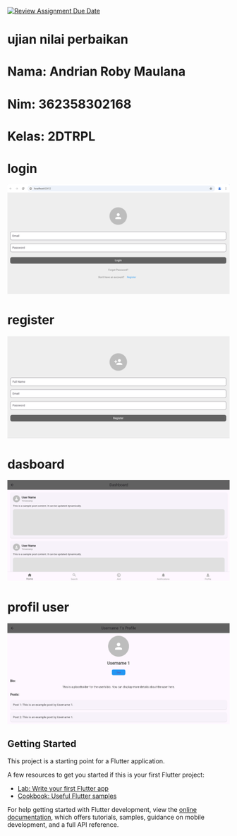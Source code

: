 [![Review Assignment Due Date](https://classroom.github.com/assets/deadline-readme-button-22041afd0340ce965d47ae6ef1cefeee28c7c493a6346c4f15d667ab976d596c.svg)](https://classroom.github.com/a/sux8Slmd)
# ujian nilai perbaikan
# Nama: Andrian Roby Maulana
# Nim: 362358302168
# Kelas: 2DTRPL
# login
![alt text](<login.png>)

# register
![alt text](<register.png>)

# dasboard
![alt text](<dasboard.png>)

# profil user
![alt text](<profil user.png>)
## Getting Started

This project is a starting point for a Flutter application.

A few resources to get you started if this is your first Flutter project:

- [Lab: Write your first Flutter app](https://docs.flutter.dev/get-started/codelab)
- [Cookbook: Useful Flutter samples](https://docs.flutter.dev/cookbook)

For help getting started with Flutter development, view the
[online documentation](https://docs.flutter.dev/), which offers tutorials,
samples, guidance on mobile development, and a full API reference.
